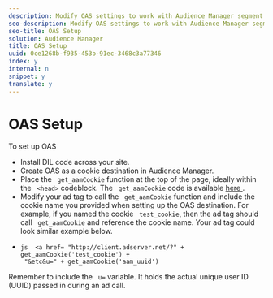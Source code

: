 ```yaml
---
description: Modify OAS settings to work with Audience Manager segment data.
seo-description: Modify OAS settings to work with Audience Manager segment data.
seo-title: OAS Setup
solution: Audience Manager
title: OAS Setup
uuid: 0ce1268b-f935-453b-91ec-3468c3a77346
index: y
internal: n
snippet: y
translate: y
---
```


# OAS Setup

To set up OAS 
* Install DIL code across your site.
* Create OAS as a cookie destination in Audience Manager.
* Place the ` get_aamCookie` function at the top of the page, ideally within the ` <head>` codeblock. The ` get_aamCookie` code is available [ here ](../../c_features/c_destinations/r_aam_de_cookie.md#reference_0102FABCC96547DE81DFCA0600BBEFD3).
* Modify your ad tag to call the ` get_aamCookie` function and include the cookie name you provided when setting up the OAS destination. For example, if you named the cookie ` test_cookie`, then the ad tag should call ` get_aamCookie` and reference the cookie name. Your ad tag could look similar example below.
* 
  ```
  js  <a href= "http://client.adserver.net/?" + get_aamCookie('test_cookie') + 
   "&etc&u=" + get_aamCookie('aam_uuid')
  ```

Remember to include the ` u=` variable. It holds the actual unique user ID (UUID) passed in during an ad call. 
